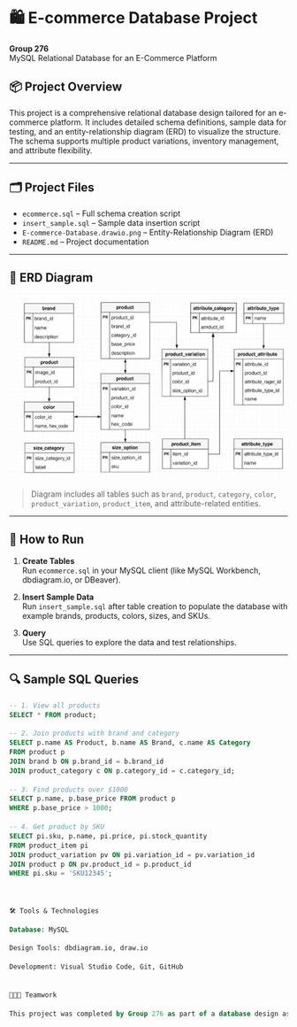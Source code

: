 # 🛍️ E-commerce Database Project

**Group 276**  
MySQL Relational Database for an E-Commerce Platform



## 📦 Project Overview

This project is a comprehensive relational database design tailored for an e-commerce platform. It includes detailed schema definitions, sample data for testing, and an entity-relationship diagram (ERD) to visualize the structure. The schema supports multiple product variations, inventory management, and attribute flexibility.

---

## 🗂️ Project Files

- `ecommerce.sql` – Full schema creation script
- `insert_sample.sql` – Sample data insertion script
- `E-commerce-Database.drawio.png` – Entity-Relationship Diagram (ERD)
- `README.md` – Project documentation

---

## 🧠 ERD Diagram

![ERD Diagram](E-commerce-Database.drawio.png)

> Diagram includes all tables such as `brand`, `product`, `category`, `color`, `product_variation`, `product_item`, and attribute-related entities.

---

## 🧪 How to Run

1. **Create Tables**  
   Run `ecommerce.sql` in your MySQL client (like MySQL Workbench, dbdiagram.io, or DBeaver).

2. **Insert Sample Data**  
   Run `insert_sample.sql` after table creation to populate the database with example brands, products, colors, sizes, and SKUs.

3. **Query**  
   Use SQL queries to explore the data and test relationships.

---

## 🔍 Sample SQL Queries

```sql
-- 1. View all products
SELECT * FROM product;

-- 2. Join products with brand and category
SELECT p.name AS Product, b.name AS Brand, c.name AS Category
FROM product p
JOIN brand b ON p.brand_id = b.brand_id
JOIN product_category c ON p.category_id = c.category_id;

-- 3. Find products over $1000
SELECT p.name, p.base_price FROM product p
WHERE p.base_price > 1000;

-- 4. Get product by SKU
SELECT pi.sku, p.name, pi.price, pi.stock_quantity
FROM product_item pi
JOIN product_variation pv ON pi.variation_id = pv.variation_id
JOIN product p ON pv.product_id = p.product_id
WHERE pi.sku = 'SKU12345';



🛠️ Tools & Technologies

Database: MySQL

Design Tools: dbdiagram.io, draw.io

Development: Visual Studio Code, Git, GitHub


🧑‍🤝‍🧑 Teamwork

This project was completed by Group 276 as part of a database design assignment. Responsibilities were shared among members for schema design, sample data generation, ERD visualization, and documentation.
